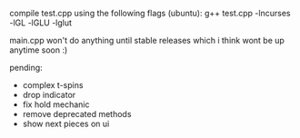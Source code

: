 compile test.cpp using the following flags (ubuntu):
g++ test.cpp -lncurses -lGL -lGLU -lglut

main.cpp won't do anything until stable releases which i think wont be up anytime soon :)

pending:
- complex t-spins
- drop indicator
- fix hold mechanic
- remove deprecated methods
- show next pieces on ui
